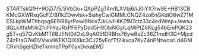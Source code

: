 $START$skQfH+9OZi7/5/SVbDo+QXpPZgT4m1LXVbj6/iJ0iYX7rw9E+HB13CBKMcGXWRxqGcFZ/BI1kZDwvIsk+5iahyCwiGMMLCNQZ4zoEnGKdiO8wZ71MESLkpWMThbqog6E9iR8yrPewI9Ncx7JklJvIHIKZfN7ctz33c4edWmp+/ewsudQLkXfaMt4rZhihhYqJRxPF6PyDdd5H9OlxNGyILqMlPtZ6KLg54bEmPQK23g5T+q57QvKbM1TifBJfiNt0iIOxL9qA051DRBhx76ywBsZc36Z1mdH3G+MjcdZ4zFtaG7eiDVVwvlWEK1QIXXkc3CJ25yEofTf2ikvca7KvZ4nPNtwcsrLd4GMCRxhSgqHZheTkninqTPpF0yxDvxa$END$